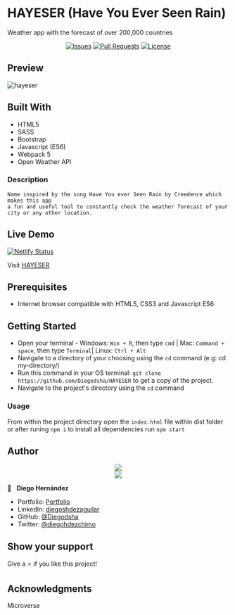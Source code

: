 # HAYESER (Have You Ever Seen Rain)
Weather app with the forecast of over 200,000 countries

<p align="center">
  <a href="https://github.com/Diegodsha/HAYESER/issues">
  <img src="https://img.shields.io/github/issues-raw/Diegodsha/HAYESER?style=for-the-badge"
       alt="Issues"></a>
   <a href="https://github.com/Diegodsha/HAYESER/pulls">
  <img src="https://img.shields.io/github/issues-pr/Diegodsha/HAYESER?style=for-the-badge"
       alt="Pull Requests"></a>
   <a href="https://github.com/Diegodsha/HAYESER/blob/main/LICENSE">
  <img src="https://img.shields.io/github/license/Diegodsha/HAYESER?style=for-the-badge"
       alt="License"></a>
</p>

## Preview

![hayeser](https://user-images.githubusercontent.com/70416006/121233728-8a6cde80-c858-11eb-9ac0-264c13ba17c5.png)

## Built With

- HTML5
- SASS
- Bootstrap
- Javascript (ES6)
- Webpack 5
- Open Weather API

### Description

    Name inspired by the song Have You ever Seen Rain by Creedence which makes this app
    a fun and useful tool to constantly check the weather forecast of your city or any other location.

## Live Demo

[![Netlify Status](https://api.netlify.com/api/v1/badges/5d97a3e7-c1c1-4365-bcb6-428b026beec7/deploy-status)](https://app.netlify.com/sites/hayeser/deploys)

Visit [HAYESER](https://hayeser.netlify.app/)

## Prerequisites
- Internet browser compatible with HTML5, CSS3 and Javascript ES6

## Getting Started

- Open your terminal - Windows: `Win + R`, then type `cmd` | Mac: `Command + space`, then type `Terminal`| Linux: `Ctrl + Alt`
- Navigate to a directory of your choosing using the `cd` command (e.g: cd my-directory/)
- Run this command in your OS terminal: `git clone https://github.com/Diegodsha/HAYESER` to get a copy of the project.
- Navigate to the project's directory using the `cd` command

### Usage

From within the project directory open the `index.html` file within dist folder or after runing `npm i` to install all dependencies  run `npm start`


## Author
<div align="center">
<img src="https://user-images.githubusercontent.com/70416006/121233844-aff9e800-c858-11eb-99e4-d36b833d3fa9.png">
</div>
<div align="center">
<img src="https://user-images.githubusercontent.com/70416006/121235243-42e75200-c85a-11eb-967d-ea05dd5efe1f.png">
</div>

👤 &nbsp; **Diego Hernández**
- Portfolio: [Portfolio](https://dshagui.com/)
- LinkedIn: [diegoshdezaguilar](https://www.linkedin.com/in/diegoshdezaguilar/)
- GitHub: [@Diegodsha](https://github.com/Diegodsha)
- Twitter: [@diegohdezchimo](https://twitter.com/diegohdezchimo)

## Show your support

Give a ⭐️ if you like this project!

## Acknowledgments

Microverse